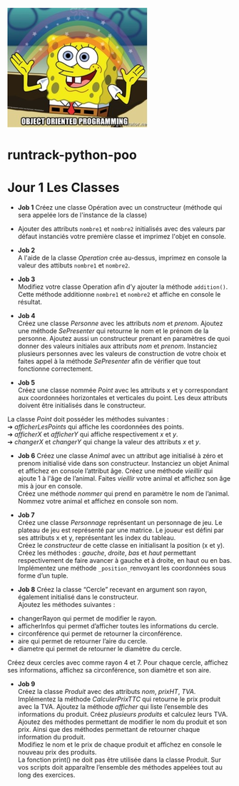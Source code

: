 ![preview main](poo_runtrack.jpg)

# runtrack-python-poo

# Jour 1 Les Classes

- **Job 1**
  Créez une classe Opération avec un constructeur (méthode qui sera appelée lors de l'instance de la classe)

* Ajouter des attributs `nombre1` et `nombre2` initialisés avec des valeurs par défaut instanciés votre première classe et imprimez l'objet en console.

- **Job 2**  
  A l'aide de la classe _Operation_ crée au-dessus, imprimez en console la valeur des attibuts `nombre1` et `nombre2`.

- **Job 3**  
  Modifiez votre classe Operation afin d’y ajouter la méthode `addition()`. Cette
  méthode additionne `nombre1` et `nombre2` et affiche en console le résultat.

- **Job 4**  
  Créez une classe _Personne_ avec les attributs _nom_ et _prenom_. Ajoutez une
  méthode _SePresenter_ qui retourne le nom et le prénom de la personne.
  Ajoutez aussi un constructeur prenant en paramètres de quoi donner des
  valeurs initiales aux attributs _nom_ et _prenom_. Instanciez plusieurs personnes
  avec les valeurs de construction de votre choix et faites appel à la méthode
  _SePresenter_ afin de vérifier que tout fonctionne correctement.

- **Job 5**  
  Créez une classe nommée _Point_ avec les attributs x et y correspondant aux
  coordonnées horizontales et verticales du point. Les deux attributs doivent
  être initialisés dans le constructeur.

La classe _Point_ doit posséder les méthodes suivantes :  
➔ _afficherLesPoints_ qui affiche les coordonnées des points.  
➔ _afficherX_ et _afficherY_ qui affiche respectivement _x_ et _y_.  
➔ _changerX_ et _changerY_ qui change la valeur des attributs _x_ et _y_.

- **Job 6**
  Créez une classe _Animal_ avec un attribut age initialisé à zéro et prenom
  initialisé vide dans son constructeur.
  Instanciez un objet Animal et affichez en console l’attribut âge. Créez une
  méthode _vieillir_ qui ajoute 1 à l'âge de l’animal. Faites _vieillir_ votre animal et
  affichez son âge mis à jour en console.  
  Créez une méthode _nommer_ qui prend en paramètre le nom de l’animal.
  Nommez votre animal et affichez en console son nom.

- **Job 7**  
  Créez une classe _Personnage_ représentant un personnage de jeu. Le plateau
  de jeu est représenté par une matrice. Le joueur est défini par ses attributs x
  et y, représentant les index du tableau.  
  Créez le _constructeur_ de cette classe en initialisant la position (x et y).
  Créez les méthodes : _gauche_, _droite_, _bas_ et _haut_ permettant respectivement
  de faire avancer à gauche et à droite, en haut ou en bas.  
  Implémentez une méthode `_position_`renvoyant les coordonnées sous forme
  d’un tuple.

- **Job 8**
  Créez la classe “Cercle” recevant en argument son rayon, également initialisé
  dans le constructeur.  
  Ajoutez les méthodes suivantes :

* changerRayon qui permet de modifier le rayon.
* afficherInfos qui permet d’afficher toutes les informations du cercle.
* circonférence qui permet de retourner la circonférence.
* aire qui permet de retourner l’aire du cercle.
* diametre qui permet de retourner le diamètre du cercle.

Créez deux cercles avec comme rayon 4 et 7. Pour chaque cercle, affichez ses
informations, affichez sa circonférence, son diamètre et son aire.

- **Job 9**  
  Créez la classe _Produit_ avec des attributs _nom_, _prixHT_, _TVA_. Implémentez la
  méthode _CalculerPrixTTC_ qui retourne le prix produit avec la TVA. Ajoutez la
  méthode _afficher_ qui liste l’ensemble des informations du produit.
  Créez _plusieurs produits_ et calculez leurs TVA.  
  Ajoutez des méthodes permettant de modifier le nom du produit et son prix.
  Ainsi que des méthodes permettant de retourner chaque information du
  produit.  
  Modifiez le nom et le prix de chaque produit et affichez en console le nouveau
  prix des produits.  
  La fonction print() ne doit pas être utilisée dans la classe Produit.
  Sur vos scripts doit apparaître l’ensemble des méthodes appelées tout au
  long des exercices.
